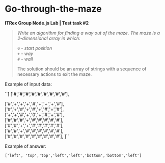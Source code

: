 # Go-through-the-maze
**ITRex Group Node.js Lab | Test task #2**

> *Write an algorithm for finding a way out of the maze. The maze is a 2-dimensional array in which:*
> 
> `0` - *start position*    
> `+` - *way*    
> `#` - *wall*
> 
> The solution should be an array of strings with a sequence of necessary actions to exit the maze.

Example of input data:

``[
 ['#','#','#','#','#','#','#','#','#'],
 
 ['#','+','+','+','#','+','+','+','#'],     
 ['#','+','#','+','#','+','#','+','#'],    
 ['+','+','#','+','0','+','#','+','#'],     
 ['#','#','#','+','#','#','#','#','#'],     
 ['#','#','+','+','#','#','#','#','#'],     
 ['#','#','+','#','#','#','#','#','#'],     
 ['#','#','#','#','#','#','#','#','#'],
 ]``

Example of answer: 

``['left', 'top','top','left','left','bottom','bottom','left']``
